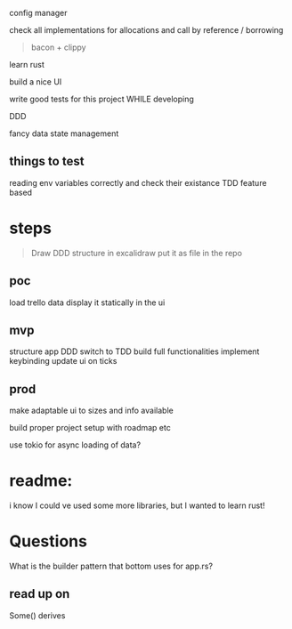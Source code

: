 
config manager



check all implementations for 
allocations 
and
call by reference / borrowing

> bacon + clippy

learn rust

build a nice UI

write good tests for this project WHILE developing

DDD

fancy data state management


## things to test

reading env variables correctly and check their existance
TDD
feature based

# steps

> Draw DDD structure in excalidraw
put it as file in the repo


## poc

load trello data
display it statically in the ui

## mvp

structure app
  DDD
switch to TDD
build full functionalities
  implement keybinding
update ui on ticks

## prod

make adaptable ui to sizes and info available

build proper project setup with roadmap etc

use tokio for async loading of data?


# readme:

i know I could ve used some more libraries, but I wanted to learn rust!


# Questions

What is the builder pattern that bottom uses for app.rs?

## read up on

Some()
derives



